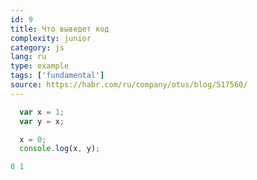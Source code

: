 ```yaml
---
id: 9
title: Что выведет код
complexity: junior
category: js
lang: ru
type: example
tags: ['fundamental']
source: https://habr.com/ru/company/otus/blog/517560/
---
```

```js
  var x = 1;
  var y = x;

  x = 0;
  console.log(x, y);
```
```js
0 1
```